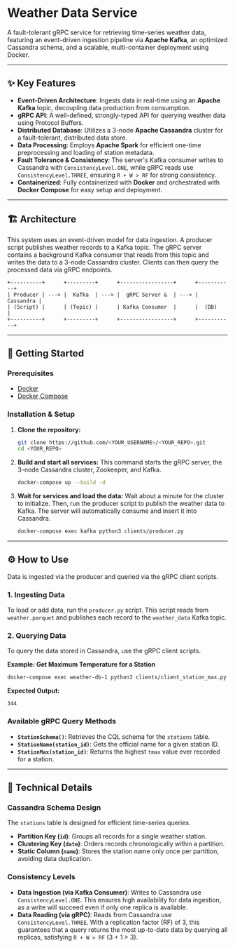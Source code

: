 # Weather Data Service

[](https://www.google.com/search?q=https://github.com/%3CYOUR_USERNAME%3E/%3CYOUR_REPO%3E/actions/workflows/ci.yml)

A fault-tolerant gRPC service for retrieving time-series weather data, featuring an event-driven ingestion pipeline via **Apache Kafka**, an optimized Cassandra schema, and a scalable, multi-container deployment using Docker.

---

## ✨ Key Features

- **Event-Driven Architecture**: Ingests data in real-time using an **Apache Kafka** topic, decoupling data production from consumption.
- **gRPC API**: A well-defined, strongly-typed API for querying weather data using Protocol Buffers.
- **Distributed Database**: Utilizes a 3-node **Apache Cassandra** cluster for a fault-tolerant, distributed data store.
- **Data Processing**: Employs **Apache Spark** for efficient one-time preprocessing and loading of station metadata.
- **Fault Tolerance & Consistency**: The server's Kafka consumer writes to Cassandra with `ConsistencyLevel.ONE`, while gRPC reads use `ConsistencyLevel.THREE`, ensuring `R + W > RF` for strong consistency.
- **Containerized**: Fully containerized with **Docker** and orchestrated with **Docker Compose** for easy setup and deployment.

---

## 🏗️ Architecture

This system uses an event-driven model for data ingestion. A producer script publishes weather records to a Kafka topic. The gRPC server contains a background Kafka consumer that reads from this topic and writes the data to a 3-node Cassandra cluster. Clients can then query the processed data via gRPC endpoints.

```
+----------+      +---------+      +-----------------+      +-----------+
| Producer | ---> |  Kafka  | ---> |  gRPC Server &  | ---> | Cassandra |
| (Script) |      | (Topic) |      | Kafka Consumer  |      |  (DB)     |
+----------+      +---------+      +-----------------+      +-----------+
```

---

## 🚀 Getting Started

### Prerequisites

- [Docker](https://docs.docker.com/get-docker/)
- [Docker Compose](https://docs.docker.com/compose/install/)

### Installation & Setup

1.  **Clone the repository:**

    ```sh
    git clone https://github.com/<YOUR_USERNAME>/<YOUR_REPO>.git
    cd <YOUR_REPO>
    ```

2.  **Build and start all services:**
    This command starts the gRPC server, the 3-node Cassandra cluster, Zookeeper, and Kafka.

    ```sh
    docker-compose up --build -d
    ```

3.  **Wait for services and load the data:**
    Wait about a minute for the cluster to initialize. Then, run the producer script to publish the weather data to Kafka. The server will automatically consume and insert it into Cassandra.

    ```sh
    docker-compose exec kafka python3 clients/producer.py
    ```

---

## ⚙️ How to Use

Data is ingested via the producer and queried via the gRPC client scripts.

### 1\. Ingesting Data

To load or add data, run the `producer.py` script. This script reads from `weather.parquet` and publishes each record to the `weather_data` Kafka topic.

### 2\. Querying Data

To query the data stored in Cassandra, use the gRPC client scripts.

**Example: Get Maximum Temperature for a Station**

```sh
docker-compose exec weather-db-1 python3 clients/client_station_max.py USR0000WDDG
```

**Expected Output:**

```
344
```

### Available gRPC Query Methods

- **`StationSchema()`**: Retrieves the CQL schema for the `stations` table.
- **`StationName(station_id)`**: Gets the official name for a given station ID.
- **`StationMax(station_id)`**: Returns the highest `tmax` value ever recorded for a station.

---

## 🔧 Technical Details

### Cassandra Schema Design

The `stations` table is designed for efficient time-series queries.

- **Partition Key (`id`)**: Groups all records for a single weather station.
- **Clustering Key (`date`)**: Orders records chronologically within a partition.
- **Static Column (`name`)**: Stores the station name only once per partition, avoiding data duplication.

### Consistency Levels

- **Data Ingestion (via Kafka Consumer)**: Writes to Cassandra use `ConsistencyLevel.ONE`. This ensures high availability for data ingestion, as a write will succeed even if only one replica is available.
- **Data Reading (via gRPC)**: Reads from Cassandra use `ConsistencyLevel.THREE`. With a replication factor (RF) of 3, this guarantees that a query returns the most up-to-date data by querying all replicas, satisfying `R + W > RF` (3 + 1 \> 3).
